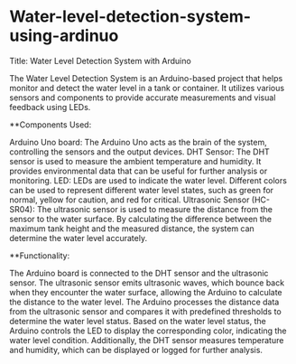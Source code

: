 # Water-level-detection-system-using-ardinuo
Title: Water Level Detection System with Arduino


The Water Level Detection System is an Arduino-based project that helps monitor and detect the water level in a tank or container. It utilizes various sensors and components to provide accurate measurements and visual feedback using LEDs.

**Components Used:

Arduino Uno board: The Arduino Uno acts as the brain of the system, controlling the sensors and the output devices.
DHT Sensor: The DHT sensor is used to measure the ambient temperature and humidity. It provides environmental data that can be useful for further analysis or monitoring.
LED: LEDs are used to indicate the water level. Different colors can be used to represent different water level states, such as green for normal, yellow for caution, and red for critical.
Ultrasonic Sensor (HC-SR04): The ultrasonic sensor is used to measure the distance from the sensor to the water surface. By calculating the difference between the maximum tank height and the measured distance, the system can determine the water level accurately.


**Functionality:

The Arduino board is connected to the DHT sensor and the ultrasonic sensor.
The ultrasonic sensor emits ultrasonic waves, which bounce back when they encounter the water surface, allowing the Arduino to calculate the distance to the water level.
The Arduino processes the distance data from the ultrasonic sensor and compares it with predefined thresholds to determine the water level status.
Based on the water level status, the Arduino controls the LED to display the corresponding color, indicating the water level condition.
Additionally, the DHT sensor measures temperature and humidity, which can be displayed or logged for further analysis.

